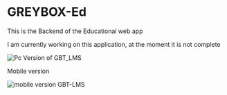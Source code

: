 
# GREYBOX-Ed
This is the Backend of the Educational web app


I am currently working on this application, at the moment it is not complete


![Pc Version of GBT_LMS](https://user-images.githubusercontent.com/100442560/230475251-ab417678-ab08-4d43-9cfb-5567b58fb301.png)

Mobile version

![mobile version GBT-LMS](https://user-images.githubusercontent.com/100442560/230475363-e05c5da5-8159-4322-8fa7-ea07882d42ad.png)

